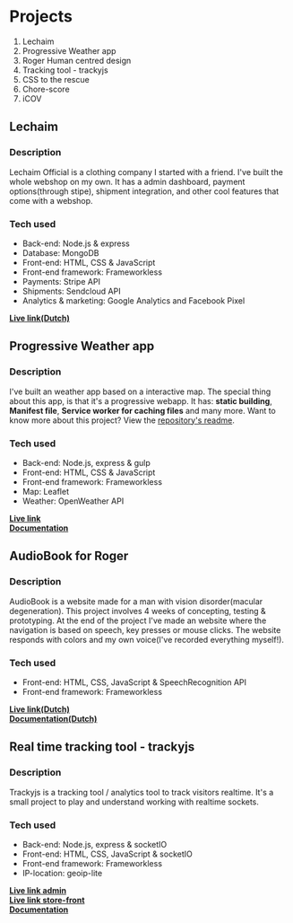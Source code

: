 # Projects

1. Lechaim
2. Progressive Weather app
3. Roger Human centred design
4. Tracking tool - trackyjs
5. CSS to the rescue
6. Chore-score
7. iCOV

## Lechaim
### Description
Lechaim Official is a clothing company I started with a friend. I've built the whole webshop on my own. It has a admin dashboard, payment options(through stipe), shipment integration, and other cool features that come with a webshop.

### Tech used
* Back-end: Node.js & express
* Database: MongoDB
* Front-end: HTML, CSS & JavaScript
* Front-end framework: Frameworkless
* Payments: Stripe API
* Shipments: Sendcloud API
* Analytics & marketing: Google Analytics and Facebook Pixel

**[Live link(Dutch)](https://www.lechaimofficial.com/)**

## Progressive Weather app
### Description
I've built an weather app based on a interactive map. The special thing about this app, is that it's a progressive webapp. It has: **static building**, **Manifest file**, **Service worker for caching files** and many more. Want to know more about this project? View the [repository's readme](https://github.com/Jelmerovereem/progressive-web-apps-2021/blob/master/README.md).

### Tech used
* Back-end: Node.js, express & gulp
* Front-end: HTML, CSS & JavaScript
* Front-end framework: Frameworkless
* Map: Leaflet
* Weather: OpenWeather API

**[Live link](https://progressive-weatherapp.herokuapp.com/)**  
**[Documentation](https://github.com/Jelmerovereem/progressive-web-apps-2021/blob/master/README.md)**

## AudioBook for Roger
### Description
AudioBook is a website made for a man with vision disorder(macular degeneration). This project involves 4 weeks of concepting, testing & prototyping. At the end of the project I've made an website where the navigation is based on speech, key presses or mouse clicks. The website responds with colors and my own voice(I've recorded everything myself!).

### Tech used
* Front-end: HTML, CSS, JavaScript & SpeechRecognition API
* Front-end framework: Frameworkless

**[Live link(Dutch)](https://jelmerovereem.github.io/human-centered-design-2021/prototype/index.html)**  
**[Documentation(Dutch)](https://github.com/Jelmerovereem/human-centered-design-2021/wiki)**

## Real time tracking tool - trackyjs
### Description
Trackyjs is a tracking tool / analytics tool to track visitors realtime. It's a small project to play and understand working with realtime sockets.

### Tech used
* Back-end: Node.js, express & socketIO
* Front-end: HTML, CSS, JavaScript & socketIO
* Front-end framework: Frameworkless
* IP-location: geoip-lite

**[Live link admin](https://trackyjs.herokuapp.com/admin)**  
**[Live link store-front](https://trackyjs.herokuapp.com/)**  
**[Documentation](https://github.com/Jelmerovereem/real-time-web-2021/blob/main/README.md)**
